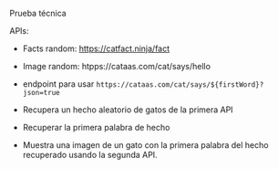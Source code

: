Prueba técnica

APIs:
- Facts random: https://catfact.ninja/fact
- Image random: htpps://cataas.com/cat/says/hello
- endpoint para usar `https://cataas.com/cat/says/${firstWord}?json=true`

- Recupera un hecho aleatorio de gatos de la primera API
- Recuperar la primera palabra de hecho
- Muestra una imagen de un gato con la primera palabra del hecho recuperado usando la segunda API.